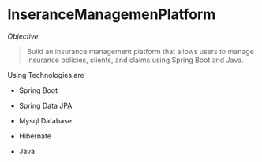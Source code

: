 # InseranceManagemenPlatform

*Objective*
> Build an insurance management platform that allows users to manage insurance policies, clients, and claims using Spring Boot and Java.

Using Technologies are

 * Spring Boot
 - Spring Data JPA
 + Mysql Database
 * Hibernate
 - Java
